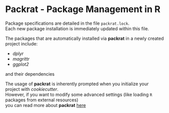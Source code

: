 # Packrat - Package Management in R

Package specifications are detailed in the file `packrat.lock`.  
Each new package installation is immediately updated within this file.

The packages that are automatically installed via **packrat** in a newly created project include:

  * _dplyr_
  * _magrittr_
  * _ggplot2_

and their dependencies

The usage of **packrat** is inherently prompted when you initialize your project with _cookiecutter_.  
However, if you want to modify some advanced settings (like loading `R` packages from external resources)  
you can read more about **packrat** [here](https://rstudio.github.io/packrat/ "packrat home page")

